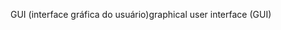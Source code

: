 <span data-ttu-id="a15c9-101">GUI (interface gráfica do usuário)</span><span class="sxs-lookup"><span data-stu-id="a15c9-101">graphical user interface (GUI)</span></span>